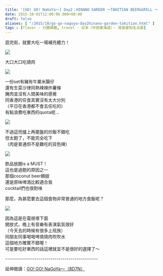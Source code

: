 ```yaml
---
title: '[GO! GO! NaGoYa～] Day2：HINANO GARDEN 〜TAHITIAN BEER&GRILL 〜 '
date: 2015-10-01T12:00:00.000+08:00
draft: false
aliases: [ "/2015/10/go-go-nagoya-day2hinano-garden-tahitian.html" ]
tags : [flavor - 行膳積腹, travel - 日本（中部東海道）・ 尾張愛知名古屋]
---
```


逛完街，就要大吃一場補充體力！  

[![](https://c2.staticflickr.com/6/5811/21571804928_d8b7489dea_z.jpg)](https://c2.staticflickr.com/6/5811/21571804928_d8b7489dea_z.jpg)

大口大口吃燒肉  

[![](https://c1.staticflickr.com/1/701/21571676820_5750df19f1_z.jpg)](https://c1.staticflickr.com/1/701/21571676820_5750df19f1_z.jpg)

一份set有豬有牛粟米腸仔  
還有生菜沙律同熱辣辣炸薯條  
腌肉並沒有人間美味的感覺  
同香港的任食其實沒有太大分別  
（平日在香港都不會去任吃的）  
有點浪費吃東西的quota呢...  

[![](https://c1.staticflickr.com/1/700/21138646703_a39b842657_z.jpg)](https://c1.staticflickr.com/1/700/21138646703_a39b842657_z.jpg)

不過這兜爐上再擺盤的炒飯不錯吃  
但太飽了，不能完全吃下  
（肉是普通但不是難吃的貨色辣）  

[![](https://c1.staticflickr.com/1/756/21138648353_17fe06933d_z.jpg)](https://c1.staticflickr.com/1/756/21138648353_17fe06933d_z.jpg)

飲品放題is a MUST！  
這也是過飽的原因之一  
那個coconut beer頗甜  
還是原味啤酒比較適合我  
cocktail們也很對味  
  
那麼，為甚麼要去這個食物非常普通的地方食飯呢？  

[![](https://c1.staticflickr.com/1/675/21769069721_69fcbfd182_z.jpg)](https://c1.staticflickr.com/1/675/21769069721_69fcbfd182_z.jpg)

因為這是在電視塔下面  
開放式，晚上有音樂有表演氣氛很好  
（今天去的時候有很多上班族）  
同朋友同事喝喝啤燒燒肉吹吹水  
這個地方確實不錯喔！  
可是要吃好東西的話這裡就並不是很好的選擇了～  
  
\-----------------------------------------------  
  
延伸閱讀：[GO! GO! NaGoYa～（8D7N）](http://www.hidie.net/2015/11/go-go-nagoya8d7n.html)